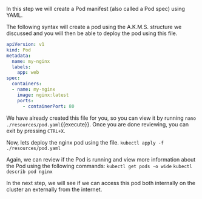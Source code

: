 In this step we will create a Pod manifest (also called a Pod spec) using YAML. 

The following syntax will create a pod using the A.K.M.S. structure we discussed and you will then be able to deploy the pod using this file.

```yaml
apiVersion: v1
kind: Pod
metadata:
  name: my-nginx
  labels:
    app: web
spec:
  containers:
  - name: my-nginx
    image: nginx:latest
    ports:
      - containerPort: 80
```
We have already created this file for you, so you can view it by running `nano ./resources/pod.yaml`{{execute}}. Once you are done reviewing, you can exit by pressing `CTRL+X`.

Now, lets deploy the nginx pod using the file. `kubectl apply -f ./resources/pod.yaml`

Again, we can review if the Pod is running and view more information about the Pod using the following commands:
`kubectl get pods -o wide`
`kubectl describ pod nginx`

In the next step, we will see if we can access this pod both internally on the cluster an externally from the internet.
